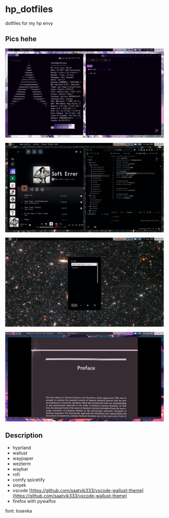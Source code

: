 # hp_dotfiles
dotfiles for my hp envy

## Pics hehe

![pic 1](/pics/pic1.png)

![pic 2](/pics/pic2.png)

![pic 3](/pics/pic3.png)

![pic 4](/pics/pic4.png)

## Description

- hyprland
- wallust
- waypaper
- wezterm
- waybar
- rofi
- comfy spicetify
- sioyek
- vscode [https://github.com/saatvik333/vscode-wallust-theme](https://github.com/saatvik333/vscode-wallust-theme)
- firefox with pywalfox

font: Iosevka
